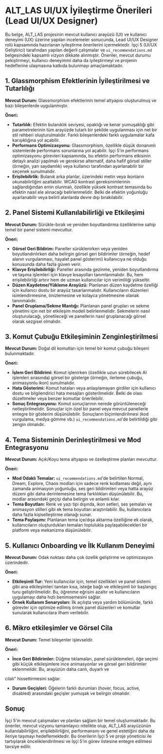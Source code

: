 # ALT_LAS UI/UX İyileştirme Önerileri (Lead UI/UX Designer)

Bu belge, ALT_LAS projesinin mevcut kullanıcı arayüzü (UI) ve kullanıcı deneyimi (UX) üzerine yapılan incelemeler sonucunda, Lead UI/UX Designer rolü kapsamında hazırlanan iyileştirme önerilerini içermektedir. İşçi 5 (UI/UX Geliştirici) tarafından yapılan değerli çalışmalar ve `ui_recommendations.md` belgesindeki kapsamlı vizyon dikkate alınmıştır. Öneriler, mevcut durumu pekiştirmeyi, kullanıcı deneyimini daha da iyileştirmeyi ve projenin hedeflerine ulaşmasına katkıda bulunmayı amaçlamaktadır.

## 1. Glassmorphism Efektlerinin İyileştirilmesi ve Tutarlılığı

**Mevcut Durum:** Glassmorphism efektlerinin temel altyapısı oluşturulmuş ve bazı bileşenlerde uygulanmıştır.

**Öneri:**
*   **Tutarlılık:** Efektin bulanıklık seviyesi, opaklığı ve kenar yumuşaklığı gibi parametrelerinin tüm arayüzde tutarlı bir şekilde uygulanması için net bir stil rehberi oluşturulmalıdır. Farklı bileşenlerdeki farklı uygulamalar kafa karışıklığına yol açabilir.
*   **Performans Optimizasyonu:** Glassmorphism, özellikle düşük donanımlı sistemlerde performans sorunlarına yol açabilir. İşçi 5'in performans optimizasyonu görevleri kapsamında, bu efektin performans etkisinin detaylı analizi yapılmalı ve gerekirse alternatif, daha hafif görsel stiller (örneğin, yarı saydamlık) veya kullanıcı tarafından ayarlanabilir bir seçenek sunulmalıdır.
*   **Erişilebilirlik:** Bulanık arka planlar, üzerindeki metin veya ikonların okunabilirliğini azaltabilir. WCAG kontrast gereksinimlerinin sağlandığından emin olunmalı, özellikle yüksek kontrast temasında bu efektin nasıl ele alınacağı belirlenmelidir. Belki de efektin yoğunluğu ayarlanabilir veya belirli alanlarda devre dışı bırakılabilir.

## 2. Panel Sistemi Kullanılabilirliği ve Etkileşimi

**Mevcut Durum:** Sürükle-bırak ve yeniden boyutlandırma özelliklerine sahip temel bir panel sistemi mevcuttur.

**Öneri:**
*   **Görsel Geri Bildirim:** Paneller sürüklenirken veya yeniden boyutlandırılırken daha belirgin görsel geri bildirimler (örneğin, hedef alanın vurgulanması, hayalet panel gösterimi) kullanıcıya ne olduğu konusunda daha fazla güven verir.
*   **Klavye Erişilebilirliği:** Paneller arasında gezinme, yeniden boyutlandırma ve taşıma işlemleri için klavye kısayolları tanımlanmalıdır. Bu, hem erişilebilirliği artırır hem de uzman kullanıcılar için verimliliği yükseltir.
*   **Düzen Kaydetme/Yükleme Arayüzü:** Planlanan düzen kaydetme özelliği için kullanıcı dostu bir arayüz tasarlanmalıdır. Kullanıcıların düzenleri isimlendirmesine, önizlemesine ve kolayca yönetmesine olanak tanınmalıdır.
*   **Panel Gruplama/Sekme Mantığı:** Planlanan panel grupları ve sekme yönetimi için net bir etkileşim modeli belirlenmelidir. Sekmelerin nasıl oluşturulacağı, yönetileceği ve panellerin nasıl gruplanacağı görsel olarak sezgisel olmalıdır.

## 3. Komut Çubuğu Etkileşiminin Zenginleştirilmesi

**Mevcut Durum:** Doğal dil komutları için temel bir komut çubuğu bileşeni bulunmaktadır.

**Öneri:**
*   **İşlem Geri Bildirimi:** Komut işlenirken (özellikle uzun sürebilecek AI işlemleri sırasında) görsel bir gösterge (örneğin, ilerleme çubuğu, animasyonlu ikon) sunulmalıdır.
*   **Hata Gösterimi:** Komut hataları veya anlaşılamayan girdiler için kullanıcı dostu ve bilgilendirici hata mesajları gösterilmelidir. Belki de olası düzeltmeler veya benzer komutlar önerilebilir.
*   **Sonuç Entegrasyonu:** Komut sonuçlarının nerede görüntüleneceği netleştirilmelidir. Sonuçlar için özel bir panel veya mevcut panellerle entegre bir gösterim düşünülebilir. Sonuçların biçimlendirilmesi (kod vurgulama, medya gömme vb.) `ui_recommendations.md`'de belirtildiği gibi zengin olmalıdır.

## 4. Tema Sisteminin Derinleştirilmesi ve Mod Entegrasyonu

**Mevcut Durum:** Açık/Koyu tema altyapısı ve özelleştirme planları mevcuttur.

**Öneri:**
*   **Mod Odaklı Temalar:** `ui_recommendations.md`'de belirtilen Normal, Dream, Explore, Chaos modları için sadece renk kodlaması değil, aynı zamanda animasyon yoğunluğu, ses geri bildirimleri veya hatta arayüz düzeni gibi daha derinlemesine tema farklılıkları düşünülebilir. Bu, modlar arasındaki geçişi daha belirgin ve anlamlı kılar.
*   **Tema Boyutları:** Renk ve yazı tipi dışında, ikon setleri, ses şemaları ve animasyon stilleri gibi ek tema boyutları araştırılabilir. Bu, kullanıcılara daha fazla kişiselleştirme olanağı sunar.
*   **Tema Paylaşımı:** Planlanan tema içe/dışa aktarma özelliğine ek olarak, kullanıcıların oluşturdukları temaları toplulukla paylaşabilecekleri bir platform veya mekanizma düşünülebilir.

## 5. Kullanıcı Onboarding ve İlk Kullanım Deneyimi

**Mevcut Durum:** Odak noktası daha çok özellik geliştirme ve optimizasyon üzerindedir.

**Öneri:**
*   **Etkileşimli Tur:** Yeni kullanıcılar için, temel özellikleri ve panel sistemi gibi ana etkileşimleri tanıtan kısa, isteğe bağlı ve etkileşimli bir başlangıç turu geliştirilmelidir. Bu, öğrenme eğrisini azaltır ve kullanıcıların uygulamayı daha hızlı benimsemesini sağlar.
*   **Örnek Kullanım Senaryoları:** İlk açılışta veya yardım bölümünde, farklı görevler için optimize edilmiş örnek panel düzenleri ve komutlar sunularak kullanıcılara ilham verilebilir.

## 6. Mikro etkileşimler ve Görsel Cila

**Mevcut Durum:** Temel bileşenler işlevseldir.

**Öneri:**
*   **İnce Geri Bildirimler:** Düğme tıklamaları, panel sürüklemeleri, öğe seçimi gibi küçük etkileşimlere ince animasyonlar ve görsel geri bildirimler eklenmelidir. Bu, arayüzün daha canlı, duyarlı ve 

cilalı" hissettirmesini sağlar.
*   **Durum Geçişleri:** Öğelerin farklı durumları (hover, focus, active, disabled) arasındaki geçişler yumuşak ve belirgin olmalıdır.

## Sonuç

İşçi 5'in mevcut çalışmaları ve planları sağlam bir temel oluşturmaktadır. Bu öneriler, mevcut vizyonu tamamlayıcı nitelikte olup, ALT_LAS arayüzünün kullanılabilirliğini, erişilebilirliğini, performansını ve genel estetiğini daha da ileriye taşımayı hedeflemektedir. Bu önerilerin İşçi 5 ve proje yöneticisi ile tartışılarak önceliklendirilmesi ve İşçi 5'in görev listesine entegre edilmesi tavsiye edilir.

